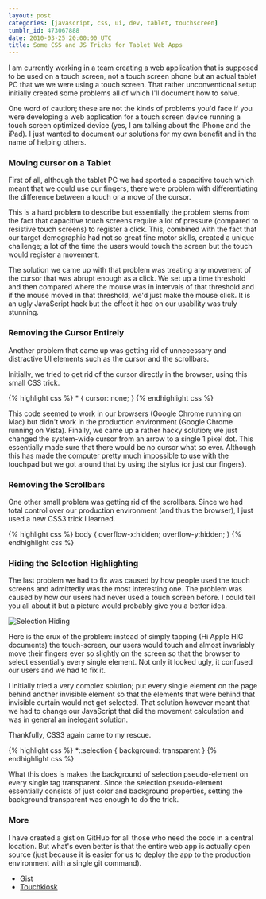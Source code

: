 ```yaml
---
layout: post
categories: [javascript, css, ui, dev, tablet, touchscreen]
tumblr_id: 473067888
date: 2010-03-25 20:00:00 UTC
title: Some CSS and JS Tricks for Tablet Web Apps
---
```


I am currently working in a team creating a web application that is supposed to be used on a touch screen, not a touch screen phone but an actual tablet PC that we we were using a touch screen. That rather unconventional setup initially created some problems all of which I'll document how to solve.

One word of caution; these are not the kinds of problems you'd face if you were developing a web application for a touch screen device running a touch screen optimized device (yes, I am talking about the iPhone and the iPad). I just wanted to document our solutions for my own benefit and in the name of helping others.

### Moving cursor on a Tablet
First of all, although the tablet PC we had sported a capacitive touch which meant that we could use our fingers, there were problem with differentiating the difference between a touch or a move of the cursor.

This is a hard problem to describe but essentially the problem stems from the fact that capacitive touch screens require a lot of pressure (compared to resistive touch screens) to register a click. This, combined with the fact that our target demographic had not so great fine motor skills, created a unique challenge; a lot of the time the users would touch the screen but the touch would register a movement.

The solution we came up with that problem was treating any movement of the cursor that was abrupt enough as a click. We set up a time threshold and then compared where the mouse was in intervals of that threshold and if the mouse moved in that threshold, we'd just make the mouse click. It is an ugly JavaScript hack but the effect it had on our usability was truly stunning.

### Removing the Cursor Entirely
Another problem that came up was getting rid of unnecessary and distractive UI elements such as the cursor and the scrollbars.

Initially, we tried to get rid of the cursor directly in the browser, using this small CSS trick.

{% highlight css %}
    * {
      cursor: none;
    }
{% endhighlight css %}

This code seemed to work in our browsers (Google Chrome running on Mac) but didn't work in the production environment (Google Chrome running on Vista). Finally, we came up a rather hacky solution; we just changed the system-wide cursor from an arrow to a single 1 pixel dot. This essentially made sure that there would be no cursor what so ever. Although this has made the computer pretty much impossible to use with the touchpad but we got around that by using the stylus (or just our fingers).

### Removing the Scrollbars
One other small problem was getting rid of the scrollbars. Since we had total control over our production environment (and thus the browser), I just used a new CSS3 trick I learned.

{% highlight css %}
    body {
      overflow-x:hidden;
      overflow-y:hidden;
    }
{% endhighlight css %}

### Hiding the Selection Highlighting
The last problem we had to fix was caused by how people used the touch screens and admittedly was the most interesting one. The problem was caused by how our users had never used a touch screen before. I could tell you all about it but a picture would probably give you a better idea.

![Selection Hiding](http://media.tumblr.com/tumblr_kzusfqufPn1qazj16.jpg)

Here is the crux of the problem: instead of simply tapping (Hi Apple HIG documents) the touch-screen, our users would touch and almost invariably move their fingers ever so slightly on the screen so that the browser to select essentially every single element. Not only it looked ugly, it confused our users and we had to fix it.

I initially tried a very complex solution; put every single element on the page behind another invisible element so that the elements that were behind that invisible curtain would not get selected. That solution however meant that we had to change our JavaScript that did the movement calculation and was in general an inelegant solution.

Thankfully, CSS3 again came to my rescue.

{% highlight css %}
    *::selection {
      background: transparent
    }
{% endhighlight css %}

What this does is makes the background of selection pseudo-element on every single tag transparent. Since the selection pseudo-element essentially consists of just color and background properties, setting the background transparent was enough to do the trick.

### More
I have created a gist on GitHub for all those who need the code in a central location. But what's even better is that the entire web app is actually open source (just because it is easier for us to deploy the app to the production environment with a single git command).

*  [Gist](http://gist.github.com/340689)
*  [Touchkiosk](http://github.com/cduruk/touchkiosk)